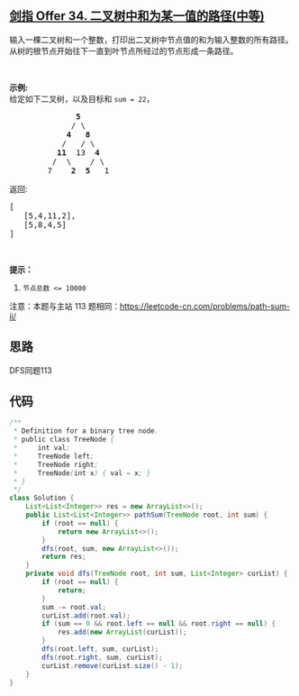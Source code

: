 ## [剑指 Offer 34. 二叉树中和为某一值的路径(中等)](https://leetcode-cn.com/problems/er-cha-shu-zhong-he-wei-mou-yi-zhi-de-lu-jing-lcof/)
<div class="notranslate"><p>输入一棵二叉树和一个整数，打印出二叉树中节点值的和为输入整数的所有路径。从树的根节点开始往下一直到叶节点所经过的节点形成一条路径。</p>

<p>&nbsp;</p>

<p><strong>示例:</strong><br>
给定如下二叉树，以及目标和&nbsp;<code>sum = 22</code>，</p>

<pre>              <strong>5</strong>
             / \
            <strong>4</strong>   <strong>8</strong>
           /   / \
          <strong>11</strong>  13  <strong>4</strong>
         /  \    / \
        7    <strong>2</strong>  <strong>5</strong>   1
</pre>

<p>返回:</p>

<pre>[
   [5,4,11,2],
   [5,8,4,5]
]
</pre>

<p>&nbsp;</p>

<p><strong>提示：</strong></p>

<ol>
	<li><code>节点总数 &lt;= 10000</code></li>
</ol>

<p>注意：本题与主站 113&nbsp;题相同：<a href="https://leetcode-cn.com/problems/path-sum-ii/">https://leetcode-cn.com/problems/path-sum-ii/</a></p>
</div>

## 思路
DFS同题113

## 代码
```java
/**
 * Definition for a binary tree node.
 * public class TreeNode {
 *     int val;
 *     TreeNode left;
 *     TreeNode right;
 *     TreeNode(int x) { val = x; }
 * }
 */
class Solution {
    List<List<Integer>> res = new ArrayList<>();
    public List<List<Integer>> pathSum(TreeNode root, int sum) {
        if (root == null) {
            return new ArrayList<>();
        }
        dfs(root, sum, new ArrayList<>());
        return res;
    }
    private void dfs(TreeNode root, int sum, List<Integer> curList) {
        if (root == null) {
            return;
        }
        sum -= root.val;
        curList.add(root.val);
        if (sum == 0 && root.left == null && root.right == null) {
            res.add(new ArrayList(curList));
        }
        dfs(root.left, sum, curList);
        dfs(root.right, sum, curList);
        curList.remove(curList.size() - 1);
    }
}
```
